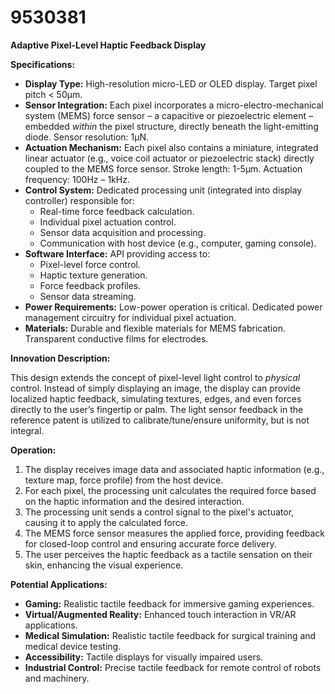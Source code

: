 # 9530381

**Adaptive Pixel-Level Haptic Feedback Display**

**Specifications:**

*   **Display Type:** High-resolution micro-LED or OLED display. Target pixel pitch < 50µm.
*   **Sensor Integration:** Each pixel incorporates a micro-electro-mechanical system (MEMS) force sensor – a capacitive or piezoelectric element – embedded *within* the pixel structure, directly beneath the light-emitting diode. Sensor resolution: 1µN.
*   **Actuation Mechanism:** Each pixel also contains a miniature, integrated linear actuator (e.g., voice coil actuator or piezoelectric stack) directly coupled to the MEMS force sensor. Stroke length: 1-5µm.  Actuation frequency: 100Hz – 1kHz.
*   **Control System:** Dedicated processing unit (integrated into display controller) responsible for:
    *   Real-time force feedback calculation.
    *   Individual pixel actuation control.
    *   Sensor data acquisition and processing.
    *   Communication with host device (e.g., computer, gaming console).
*   **Software Interface:** API providing access to:
    *   Pixel-level force control.
    *   Haptic texture generation.
    *   Force feedback profiles.
    *   Sensor data streaming.
*   **Power Requirements:** Low-power operation is critical. Dedicated power management circuitry for individual pixel actuation.
*   **Materials:** Durable and flexible materials for MEMS fabrication. Transparent conductive films for electrodes.

**Innovation Description:**

This design extends the concept of pixel-level light control to *physical* control.  Instead of simply displaying an image, the display can provide localized haptic feedback, simulating textures, edges, and even forces directly to the user’s fingertip or palm. The light sensor feedback in the reference patent is utilized to calibrate/tune/ensure uniformity, but is not integral.

**Operation:**

1.  The display receives image data and associated haptic information (e.g., texture map, force profile) from the host device.
2.  For each pixel, the processing unit calculates the required force based on the haptic information and the desired interaction.
3.  The processing unit sends a control signal to the pixel's actuator, causing it to apply the calculated force.
4.  The MEMS force sensor measures the applied force, providing feedback for closed-loop control and ensuring accurate force delivery.
5.  The user perceives the haptic feedback as a tactile sensation on their skin, enhancing the visual experience.

**Potential Applications:**

*   **Gaming:** Realistic tactile feedback for immersive gaming experiences.
*   **Virtual/Augmented Reality:** Enhanced touch interaction in VR/AR applications.
*   **Medical Simulation:** Realistic tactile feedback for surgical training and medical device testing.
*   **Accessibility:** Tactile displays for visually impaired users.
*   **Industrial Control:** Precise tactile feedback for remote control of robots and machinery.